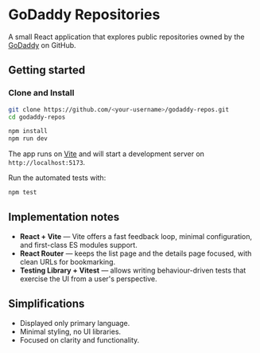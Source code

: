 # GoDaddy Repositories 

A small React application that explores public repositories owned by the [GoDaddy](https://github.com/godaddy) on GitHub.

## Getting started

### Clone and Install
```bash
git clone https://github.com/<your-username>/godaddy-repos.git
cd godaddy-repos
```

```bash
npm install
npm run dev
```

The app runs on [Vite](https://vitejs.dev/) and will start a development server on `http://localhost:5173`.

Run the automated tests with:

```bash
npm test
```

## Implementation notes

- **React + Vite** — Vite offers a fast feedback loop, minimal configuration, and first-class ES modules support.
- **React Router** — keeps the list page and the details page focused, with clean URLs for bookmarking.
- **Testing Library + Vitest** — allows writing behaviour-driven tests that exercise the UI from a user's perspective.

## Simplifications

- Displayed only primary language.
- Minimal styling, no UI libraries.
- Focused on clarity and functionality.
